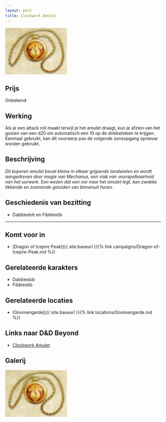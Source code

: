 ```yaml
---
layout: post
title: Clockwork Amulet
---
```


<img src="../images/Clockwork Amulet.jpeg" alt="Clockwork Amulet" width=200>

## Prijs
Onbekend

## Werking
Als je een attack roll maakt terwijl je het amulet draagt, kun je afzien van het gooien van een d20 om automatisch een 10 op de dobbelsteen te krijgen. Eenmaal gebruikt, kan dit voorwerp pas de volgende zonsopgang opnieuw worden gebruikt.

## Beschrijving
<i>Dit koperen amulet bevat kleine in elkaar grijpende tandwielen en wordt aangedreven door magie van Mechanus, een vlak van voorspelbaarheid van het uurwerk. Een wezen dat een oor naar het amulet legt, kan zwakke tikkende en zoemende geluiden van binnenuit horen.</i>

## Geschiedenis van bezitting
* Dabbledob en Fibblestib

---

## Komt voor in
* [Dragon of Icepire Peak]({{ site.baseurl }}{% link campaigns/Dragon-of-Icepire-Peak.md %})

## Gerelateerde karakters
* Dabbledob
* Fibblestib

## Gerelateerde locaties
* [Gnomengarde]({{ site.baseurl }}{% link locations/Gnomengarde.md %})

## Links naar D&D Beyond
* [Clockwork Amulet](http://dnd5e.wikidot.com/wondrous-items:clockwork-amulet)

## Galerij
<img src="../images/Clockwork Amulet.jpeg" alt="Clockwork Amulet" width=200>